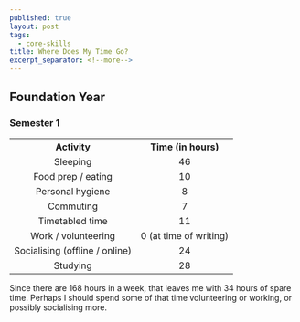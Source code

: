 ```yaml
---
published: true
layout: post
tags:
  - core-skills
title: Where Does My Time Go?
excerpt_separator: <!--more-->
---
```

## Foundation Year

### Semester 1

<div>
<table width="100%" cellpadding="15" cellspacing="10" style="text-align: center;">
<tbody>
<tr>
<th>Activity</th>
<th>Time (in hours)</th>
</tr>
<tr>
<td>Sleeping</td>
<td>46</td>
</tr>
<tr class="gray">
<td>Food prep / eating</td>
<td>10</td>
</tr>
<tr>
<td>Personal hygiene</td>
<td>8</td>
</tr>
<tr class="gray">
<td>Commuting</td>
<td>7</td>
</tr>
<tr>
<td>Timetabled time</td>
<td>11</td>
</tr>
<tr class="gray">
<td>Work / volunteering</td>
<td>0 (at time of writing)</td>
</tr>
<tr>
<td>Socialising (offline / online)</td>
<td>24</td>
</tr>
<tr class="gray">
<td>Studying</td>
<td>28</td>
</tr>
</tbody>
</table>
</div>
<!--more--> 
Since there are 168 hours in a week, that leaves me with 34 hours of spare time. Perhaps I should spend some of that time volunteering or working, or possibly socialising more.
